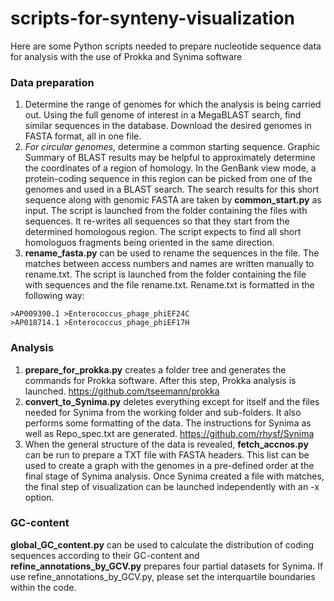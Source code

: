 # scripts-for-synteny-visualization
Here are some Python scripts needed to prepare nucleotide sequence data for analysis with the use of Prokka and Synima software

### Data preparation
1. Determine the range of genomes for which the analysis is being carried out. Using the full genome of interest in a MegaBLAST search, find similar sequences in the database. Download the desired genomes in FASTA format, all in one file.
2. *For circular genomes*, determine a common starting sequence. Graphic Summary of BLAST results may be helpful to approximately determine the coordinates of a region of homology. In the GenBank view mode, a protein-coding sequence in this region can be picked from one of the genomes and used in a BLAST search. The search results for this short sequence along with genomic FASTA are taken by **common_start.py** as input. The script is launched from the folder containing the files with sequences. It re-writes all sequences so that they start from the determined homologous region. The script expects to find all short homologuos fragments being oriented in the same direction.
3. **rename_fasta.py** can be used to rename the sequences in the file. The matches between access numbers and names are written manually to rename.txt. The script is launched from the folder containing the file with sequences and the file rename.txt. Rename.txt is formatted in the following way:

```
>AP009390.1	>Enterococcus_phage_phiEF24C
>AP018714.1	>Enterococcus_phage_phiEF17H
```

### Analysis
1. **prepare_for_prokka.py** creates a folder tree and generates the commands for Prokka software. After this step, Prokka analysis is launched. https://github.com/tseemann/prokka
2. **convert_to_Synima.py** deletes everything except for itself and the files needed for Synima from the working folder and sub-folders. It also performs some formatting of the data. The instructions for Synima as well as Repo_spec.txt are generated. https://github.com/rhysf/Synima
3. When the general structure of the data is revealed, **fetch_accnos.py** can be run to prepare a TXT file with FASTA headers. This list can be used to create a graph with the genomes in a pre-defined order at the final stage of Synima analysis. Once Synima created a file with matches, the final step of visualization can be launched independently with an -x option.

### GC-content
**global_GC_content.py** can be used to calculate the distribution of coding sequences according to their GC-content and **refine_annotations_by_GCV.py** prepares four partial datasets for Synima. If use refine_annotations_by_GCV.py, please set the interquartile boundaries within the code.

